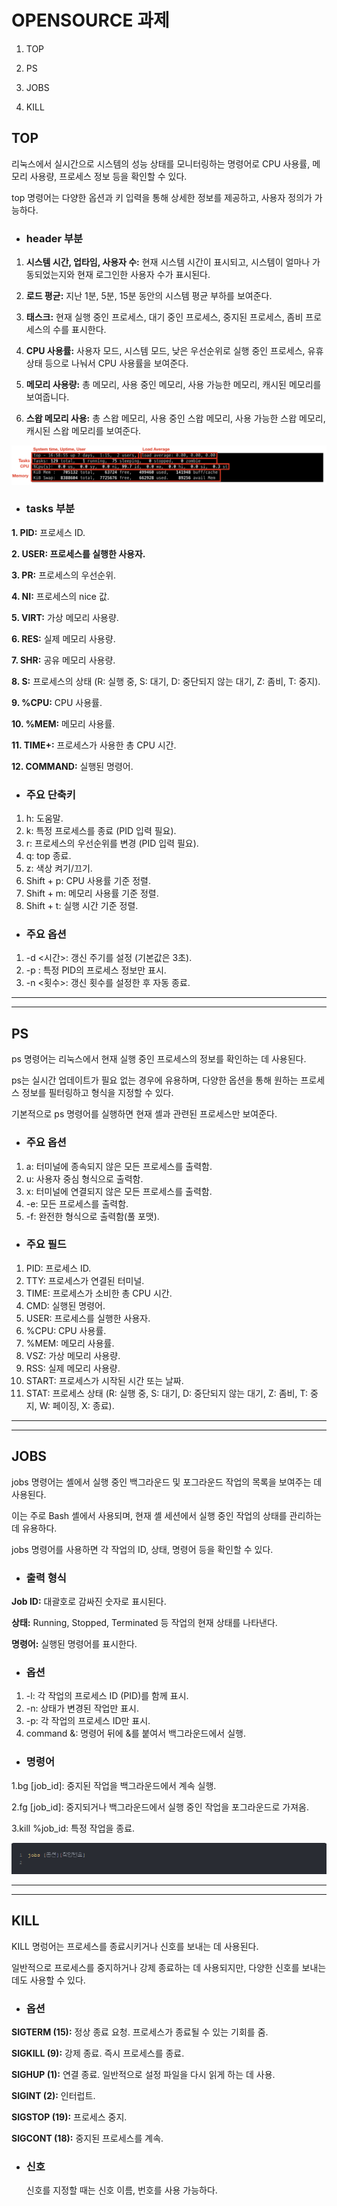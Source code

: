 # OPENSOURCE 과제

1. TOP

2. PS

3. JOBS

4. KILL
 

## **TOP**
리눅스에서 실시간으로 시스템의 성능 상태를 모니터링하는 명령어로 CPU 사용률, 메모리 사용량, 프로세스 정보 등을 확인할 수 있다. 

top 명령어는 다양한 옵션과 키 입력을 통해 상세한 정보를 제공하고, 사용자 정의가 가능하다.




- ### header 부분


1. **시스템 시간, 업타임, 사용자 수:**
   현재 시스템 시간이 표시되고, 시스템이 얼마나 가동되었는지와 현재 로그인한 사용자 수가 표시된다.

2. **로드 평균:**
   지난 1분, 5분, 15분 동안의 시스템 평균 부하를 보여준다.

3. **태스크:**
   현재 실행 중인 프로세스, 대기 중인 프로세스, 중지된 프로세스, 좀비 프로세스의 수를 표시한다.

4. **CPU 사용률:**
   사용자 모드, 시스템 모드, 낮은 우선순위로 실행 중인 프로세스, 유휴 상태 등으로 나눠서 CPU 사용률을 보여준다.

5. **메모리 사용량:**
   총 메모리, 사용 중인 메모리, 사용 가능한 메모리, 캐시된 메모리를 보여줍니다.
   
6. **스왑 메모리 사용:**
   총 스왑 메모리, 사용 중인 스왑 메모리, 사용 가능한 스왑 메모리, 캐시된 스왑 메모리를 보여준다.

![poster](./rrg.png)




* ### tasks 부분
**1. PID:** 프로세스 ID.


**2. USER: 프로세스를 실행한 사용자.**


**3. PR:** 프로세스의 우선순위.


**4. NI:** 프로세스의 nice 값.


**5. VIRT:** 가상 메모리 사용량.


**6. RES:** 실제 메모리 사용량.


**7. SHR:** 공유 메모리 사용량.


**8. S:** 프로세스의 상태 (R: 실행 중, S: 대기, D: 중단되지 않는 대기, Z: 좀비, T: 중지).


**9. %CPU:** CPU 사용률.


**10. %MEM:** 메모리 사용률.


**11. TIME+:** 프로세스가 사용한 총 CPU 시간.


**12. COMMAND:** 실행된 명령어.



- ### 주요 단축키
1. h: 도움말.
2. k: 특정 프로세스를 종료 (PID 입력 필요).
3. r: 프로세스의 우선순위를 변경 (PID 입력 필요).
4. q: top 종료.
5. z: 색상 켜기/끄기.
6. Shift + p: CPU 사용률 기준 정렬.
7. Shift + m: 메모리 사용률 기준 정렬.
8. Shift + t: 실행 시간 기준 정렬.



- ### 주요 옵션
1. -d <시간>: 갱신 주기를 설정 (기본값은 3초).
2. -p <PID>: 특정 PID의 프로세스 정보만 표시.
3. -n <횟수>: 갱신 횟수를 설정한 후 자동 종료.



* * *
* * *

## **PS**


ps 명령어는 리눅스에서 현재 실행 중인 프로세스의 정보를 확인하는 데 사용된다. 

ps는 실시간 업데이트가 필요 없는 경우에 유용하며, 다양한 옵션을 통해 원하는 프로세스 정보를 필터링하고 형식을 지정할 수 있다. 

기본적으로 ps 명령어를 실행하면 현재 셸과 관련된 프로세스만 보여준다.



- ### 주요 옵션
1. a: 터미널에 종속되지 않은 모든 프로세스를 출력함.
2. u: 사용자 중심 형식으로 출력함.
3. x: 터미널에 연결되지 않은 모든 프로세스를 출력함.
4. -e: 모든 프로세스를 출력함.
5. -f: 완전한 형식으로 출력함(풀 포맷).


- ### 주요 필드
1. PID: 프로세스 ID.
2. TTY: 프로세스가 연결된 터미널.
3. TIME: 프로세스가 소비한 총 CPU 시간.
4. CMD: 실행된 명령어.
5. USER: 프로세스를 실행한 사용자.
6. %CPU: CPU 사용률.
7. %MEM: 메모리 사용률.
8. VSZ: 가상 메모리 사용량.
9. RSS: 실제 메모리 사용량.
10. START: 프로세스가 시작된 시간 또는 날짜.
11. STAT: 프로세스 상태 (R: 실행 중, S: 대기, D: 중단되지 않는 대기, Z: 좀비, T: 중지, W: 페이징, X: 종료).


* * *
* * *


## **JOBS**
jobs 명령어는 셸에서 실행 중인 백그라운드 및 포그라운드 작업의 목록을 보여주는 데 사용된다. 

이는 주로 Bash 셸에서 사용되며, 현재 셸 세션에서 실행 중인 작업의 상태를 관리하는 데 유용하다. 

jobs 명령어를 사용하면 각 작업의 ID, 상태, 명령어 등을 확인할 수 있다.



- ### 출력 형식
**Job ID:** 대괄호로 감싸진 숫자로 표시된다.


**상태:** Running, Stopped, Terminated 등 작업의 현재 상태를 나타낸다.


**명령어:** 실행된 명령어를 표시한다.


- ### 옵션
1. -l: 각 작업의 프로세스 ID (PID)를 함께 표시.
2. -n: 상태가 변경된 작업만 표시.
3. -p: 각 작업의 프로세스 ID만 표시.
4. command &: 명령어 뒤에 &를 붙여서 백그라운드에서 실행.


- ### 명령어
1.bg [job_id]: 중지된 작업을 백그라운드에서 계속 실행.

2.fg [job_id]: 중지되거나 백그라운드에서 실행 중인 작업을 포그라운드로 가져옴.

3.kill %job_id: 특정 작업을 종료.

![poster](./jobs.png)


* * *
* * *

## **KILL**

KILL 명렁어는 프로세스를 종료시키거나 신호를 보내는 데 사용된다. 

일반적으로 프로세스를 중지하거나 강제 종료하는 데 사용되지만, 다양한 신호를 보내는 데도 사용할 수 있다.


- ### 옵션
**SIGTERM (15):** 정상 종료 요청. 프로세스가 종료될 수 있는 기회를 줌.

**SIGKILL (9):** 강제 종료. 즉시 프로세스를 종료.

**SIGHUP (1):** 연결 종료. 일반적으로 설정 파일을 다시 읽게 하는 데 사용.

**SIGINT (2):** 인터럽트.

**SIGSTOP (19):** 프로세스 중지.

**SIGCONT (18):** 중지된 프로세스를 계속.


- ### 신호
  신호를 지정할 때는 신호 이름, 번호를 사용 가능하다.
  

